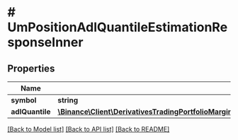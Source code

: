 # # UmPositionAdlQuantileEstimationResponseInner

## Properties

Name | Type | Description | Notes
------------ | ------------- | ------------- | -------------
**symbol** | **string** |  | [optional]
**adlQuantile** | [**\Binance\Client\DerivativesTradingPortfolioMargin\Model\CmPositionAdlQuantileEstimationResponseInnerAdlQuantile**](CmPositionAdlQuantileEstimationResponseInnerAdlQuantile.md) |  | [optional]

[[Back to Model list]](../../README.md#models) [[Back to API list]](../../README.md#endpoints) [[Back to README]](../../README.md)
